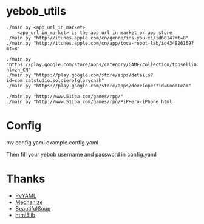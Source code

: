 yebob_utils
===========

	./main.py <app_url_in_market>
		<app_url_in_market> is the app url in market or app store
	./main.py "http://itunes.apple.com/cn/genre/ios-you-xi/id6014?mt=8"
	./main.py "http://itunes.apple.com/cn/app/toca-robot-lab/id434826169?mt=8"
	
	./main.py "https://play.google.com/store/apps/category/GAME/collection/topselling_free?hl=zh_CN"
	./main.py "https://play.google.com/store/apps/details?id=com.catstudio.soldierofglorycnzh"
	./main.py "https://play.google.com/store/apps/developer?id=GoodTeam"

	./main.py "http://www.51ipa.com/games/rpg/"
	./main.py "http://www.51ipa.com/games/rpg/PiPHero-iPhone.html


Config
====

  mv config.yaml.example config.yaml

Then fill your yebob username and password in config.yaml

Thanks
====

+ [PyYAML](http://pyyaml.org/wiki/PyYAMLDocumentation)
+ [Mechanize](http://wwwsearch.sourceforge.net/mechanize/)
+ [BeautifulSoup](http://www.crummy.com/software/BeautifulSoup/bs4/doc/)
+ [html5lib](https://code.google.com/p/html5lib/wiki/UserDocumentation)